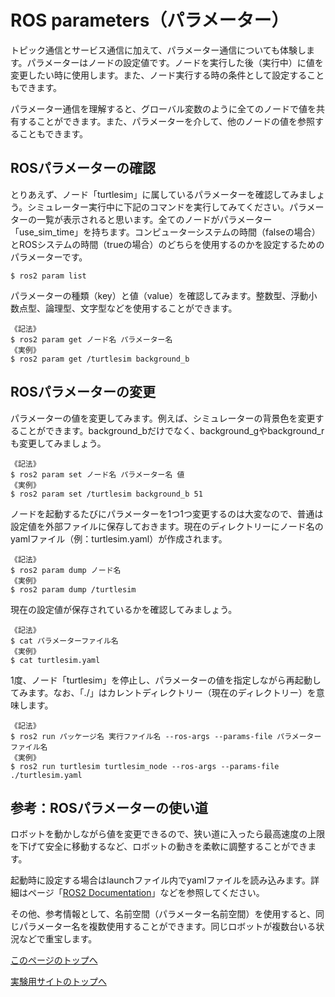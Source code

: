 # ROS parameters（パラメーター）
トピック通信とサービス通信に加えて、パラメーター通信についても体験します。パラメーターはノードの設定値です。ノードを実行した後（実行中）に値を変更したい時に使用します。また、ノード実行する時の条件として設定することもできます。

パラメーター通信を理解すると、グローバル変数のように全てのノードで値を共有することができます。また、パラメーターを介して、他のノードの値を参照することもできます。

## ROSパラメーターの確認
とりあえず、ノード「turtlesim」に属しているパラメーターを確認してみましょう。シミュレーター実行中に下記のコマンドを実行してみてください。パラメーターの一覧が表示されると思います。全てのノードがパラメーター「use_sim_time」を持ちます。コンピューターシステムの時間（falseの場合）とROSシステムの時間（trueの場合）のどちらを使用するのかを設定するためのパラメーターです。
```
$ ros2 param list
```

パラメーターの種類（key）と値（value）を確認してみます。整数型、浮動小数点型、論理型、文字型などを使用することができます。
```
《記法》
$ ros2 param get ノード名 パラメーター名
《実例》
$ ros2 param get /turtlesim background_b
```

## ROSパラメーターの変更
パラメーターの値を変更してみます。例えば、シミュレーターの背景色を変更することができます。background_bだけでなく、background_gやbackground_rも変更してみましょう。
```
《記法》
$ ros2 param set ノード名 パラメーター名 値
《実例》
$ ros2 param set /turtlesim background_b 51
```

ノードを起動するたびにパラメーターを1つ1つ変更するのは大変なので、普通は設定値を外部ファイルに保存しておきます。現在のディレクトリーにノード名のyamlファイル（例：turtlesim.yaml）が作成されます。
```
《記法》
$ ros2 param dump ノード名
《実例》
$ ros2 param dump /turtlesim
```

現在の設定値が保存されているかを確認してみましょう。
```
《記法》
$ cat パラメーターファイル名
《実例》
$ cat turtlesim.yaml
```

1度、ノード「turtlesim」を停止し、パラメーターの値を指定しながら再起動してみます。なお、「./」はカレントディレクトリー（現在のディレクトリー）を意味します。
```
《記法》
$ ros2 run パッケージ名 実行ファイル名 --ros-args --params-file パラメーターファイル名
《実例》
$ ros2 run turtlesim turtlesim_node --ros-args --params-file ./turtlesim.yaml
```

## 参考：ROSパラメーターの使い道
ロボットを動かしながら値を変更できるので、狭い道に入ったら最高速度の上限を下げて安全に移動するなど、ロボットの動きを柔軟に調整することができます。

起動時に設定する場合はlaunchファイル内でyamlファイルを読み込みます。詳細はページ「[ROS2 Documentation](https://docs.ros.org/en/humble/Tutorials/Intermediate/Launch/Using-ROS2-Launch-For-Large-Projects.html#loading-parameters-from-yaml-file)」などを参照してください。

その他、参考情報として、名前空間（パラメーター名前空間）を使用すると、同じパラメーター名を複数使用することができます。同じロボットが複数台いる状況などで重宝します。

[このページのトップへ](#)

[実験用サイトのトップへ](https://stl-apu.github.io/laboratory_experiments/)

